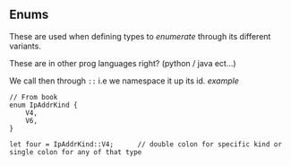
## Enums
These are used when defining types to <i>enumerate</i> through its different variants.

These are in other prog languages right? (python / java ect...)

We call then through ```::``` i.e we namespace it up its id.
<i>example</i>
```rust,editable
// From book
enum IpAddrKind {
    V4,
    V6,
}

let four = IpAddrKind::V4;      // double colon for specific kind or single colon for any of that type
```


